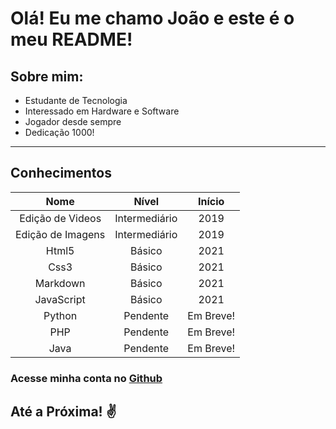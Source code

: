 # Olá! Eu me chamo João e este é o meu README!

## Sobre mim:
- Estudante de Tecnologia
- Interessado em Hardware e Software
- Jogador desde sempre
- Dedicação 1000!
 ***
 ## Conhecimentos
Nome | Nível | Início
:---:|:---:|:---:
Edição de Videos | Intermediário | 2019
Edição de Imagens | Intermediário | 2019
Html5 | Básico | 2021
Css3 | Básico | 2021
Markdown | Básico | 2021
JavaScript | Básico | 2021
Python | Pendente | Em Breve!
PHP | Pendente | Em Breve!
Java | Pendente | Em Breve!


 
 ### Acesse minha conta no [Github](https://github.com/joaoinglat)
 ## Até a Próxima! ✌️
